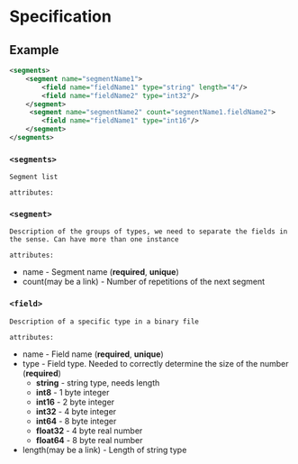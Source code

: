 # Specification
## Example
```xml
<segments>
    <segment name="segmentName1">
        <field name="fieldName1" type="string" length="4"/>
        <field name="fieldName2" type="int32"/>
    </segment>
     <segment name="segmentName2" count="segmentName1.fieldName2">
        <field name="fieldName1" type="int16"/>
    </segment>
</segments>
```

### `<segments>`
```
Segment list
```
`attributes:`
 
### `<segment>`

```
Description of the groups of types, we need to separate the fields in the sense. Can have more than one instance
```
`attributes:`
- name - Segment name (**required**, **unique**)
- count(may be a link) - Number of repetitions of the next segment 

### `<field>`
```
Description of a specific type in a binary file
```
`attributes:`
- name - Field name (**required**, **unique**)
- type - Field type. Needed to correctly determine the size of the number (**required**)
    - **string** - string type, needs length 
    - **int8** - 1 byte integer
    - **int16** - 2 byte integer
    - **int32** - 4 byte integer
    - **int64** - 8 byte integer
    - **float32** - 4 byte real number
    - **float64** - 8 byte real number
- length(may be a link) - Length of string type
